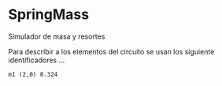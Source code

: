 # SpringMass
Simulador de masa y resortes

Para describir a los elementos del circuito se usan los siguiente identificadores ...
```
m1 (2,0) 0.324
```
